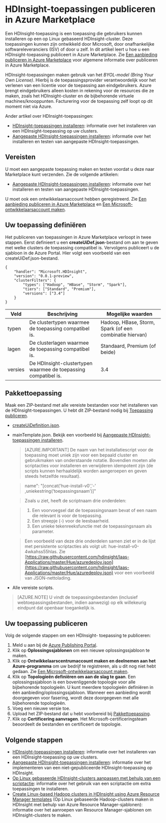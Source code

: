 <properties
    pageTitle="HDInsight-toepassingen publiceren | Microsoft Azure"
    description="Informatie over het maken en publiceren van HDInsight-toepassingen."
    services="hdinsight"
    documentationCenter=""
    authors="mumian"
    manager="paulettm"
    editor="cgronlun"
    tags="azure-portal"/>

<tags
    ms.service="hdinsight"
    ms.devlang="na"
    ms.topic="hero-article"
    ms.tgt_pltfrm="na"
    ms.workload="big-data"
    ms.date="06/29/2016"
    ms.author="jgao"/>

# HDInsight-toepassingen publiceren in Azure Marketplace

Een HDInsight-toepassing is een toepassing die gebruikers kunnen installeren op een op Linux gebaseerd HDInsight-cluster. Deze toepassingen kunnen zijn ontwikkeld door Microsoft, door onafhankelijke softwareleveranciers (ISV) of door u zelf. In dit artikel leert u hoe u een HDInsight-toepassing publiceert in Azure Marketplace.  Zie [Een aanbieding publiceren in Azure Marketplace](../marketplace-publishing/marketplace-publishing-getting-started.md) voor algemene informatie over publiceren in Azure Marketplace.

HDInsight-toepassingen maken gebruik van het *BYOL-model (Bring Your Own License)*. Hierbij is de toepassingsprovider verantwoordelijk voor het verlenen van een licentie voor de toepassing aan eindgebruikers. Azure brengt eindgebruikers alleen kosten in rekening voor de resources die ze maken, zoals het HDInsight-cluster en de bijbehorende virtuele machines/knooppunten. Facturering voor de toepassing zelf loopt op dit moment niet via Azure.

Ander artikel over HDInsight-toepassingen:

- [HDInsight-toepassingen installeren](hdinsight-apps-install-applications.md): informatie over het installeren van een HDInsight-toepassing op uw clusters.
- [Aangepaste HDInsight-toepassingen installeren](hdinsight-apps-install-custom-applications.md): informatie over het installeren en testen van aangepaste HDInsight-toepassingen.

 
## Vereisten

U moet een aangepaste toepassing maken en testen voordat u deze naar Marketplace kunt verzenden. Zie de volgende artikelen:

- [Aangepaste HDInsight-toepassingen installeren](hdinsight-apps-install-custom-applications.md): informatie over het installeren en testen van aangepaste HDInsight-toepassingen.

U moet ook een ontwikkelaarsaccount hebben geregistreerd. Zie [Een aanbieding publiceren in Azure Marketplace](../marketplace-publishing/marketplace-publishing-getting-started.md) en [Een Microsoft-ontwikkelaarsaccount maken](../marketplace-publishing/marketplace-publishing-accounts-creation-registration.md).

## Uw toepassing definiëren

Het publiceren van toepassingen in Azure Marketplace verloopt in twee stappen.  Eerst definieert u een **createUiDef.json**-bestand om aan te geven met welke clusters de toepassing compatibel is. Vervolgens publiceert u de sjabloon in de Azure Portal. Hier volgt een voorbeeld van een createUiDef.json-bestand.

    {
        "handler": "Microsoft.HDInsight",
        "version": "0.0.1-preview",
        "clusterFilters": {
            "types": ["Hadoop", "HBase", "Storm", "Spark"],
            "tiers": ["Standard", "Premium"],
            "versions": ["3.4"]
        }
    }


|Veld  | Beschrijving   | Mogelijke waarden|
|-------|---------------|----------------|
|typen  |De clustertypen waarmee de toepassing compatibel is. |Hadoop, HBase, Storm, Spark (of een combinatie hiervan)|
|lagen  |De clusterlagen waarmee de toepassing compatibel is. |Standaard, Premium (of beide)|
|versies|  De HDInsight-clustertypen waarmee de toepassing compatibel is.    |3.4|

## Pakkettoepassing

Maak een ZIP-bestand met alle vereiste bestanden voor het installeren van de HDInsight-toepassingen. U hebt dit ZIP-bestand nodig bij [Toepassing publiceren](#publish-application).

- [createUiDefinition.json](#define-application).
- mainTemplate.json. Bekijk een voorbeeld bij [Aangepaste HDInsight-toepassingen installeren](hdinsight-apps-install-custom-applications.md).

    >[AZURE.IMPORTANT] De naam van het installatiescript voor de toepassing moet uniek zijn voor een bepaald cluster en gebruikmaken van onderstaande notatie. Bovendien moeten alle scriptacties voor installeren en verwijderen idempotent zijn (de scripts kunnen herhaaldelijk worden aangeroepen en geven steeds hetzelfde resultaat).
    
    >   name": "[concat('hue-install-v0','-' ,uniekestring(‘toepassingsnaam’)]"
        
    >Zoals u ziet, heeft de scriptnaam drie onderdelen:
        
    >   1. Een voorvoegsel dat de toepassingsnaam bevat of een naam die relevant is voor de toepassing.
    >   2. Een streepje (-) voor de leesbaarheid.
    >   3. Een unieke tekenreeksfunctie met de toepassingsnaam als parameter.

    >   Een voorbeeld van deze drie onderdelen samen ziet er in de lijst met persistente scriptacties als volgt uit: hue-install-v0-4wkahss55hlas. Zie [https://raw.githubusercontent.com/hdinsight/Iaas-Applications/master/Hue/azuredeploy.json](https://raw.githubusercontent.com/hdinsight/Iaas-Applications/master/Hue/azuredeploy.json) voor een voorbeeld van JSON-nettolading.

- Alle vereiste scripts.

> [AZURE.NOTE] U vindt de toepassingsbestanden (inclusief webtoepassingsbestanden, indien aanwezig) op elk willekeurig eindpunt dat openbaar toegankelijk is.

## Uw toepassing publiceren

Volg de volgende stappen om een HDInsight- toepassing te publiceren:

1. Meld u aan bij de [Azure Publishing Portal](https://publish.windowsazure.com/).
2. Klik op **Oplossingssjablonen** om een nieuwe oplossingssjabloon te maken.
3. Klik op **Ontwikkelaarscentrumaccount maken en deelnemen aan het Azure-programma** om uw bedrijf te registreren, als u dit nog niet hebt gedaan.  Zie [Een Microsoft-ontwikkelaarsaccount maken](../marketplace-publishing/marketplace-publishing-accounts-creation-registration.md).
4. Klik op **Topologieën definiëren om aan de slag te gaan**. Een oplossingssjabloon is een bovenliggende topologie voor alle bijbehorende topologieën. U kunt meerdere topologieën definiëren in één aanbieding/oplossingssjabloon. Wanneer een aanbieding wordt doorgegeven voor fasering, wordt deze doorgegeven met alle bijbehorende topologieën. 
5. Voeg een nieuwe versie toe.
6. Upload het ZIP-bestand dat u hebt voorbereid bij [Pakkettoepassing](#package-application).  
7. Klik op **Certificering aanvragen**. Het Microsoft-certificeringsteam beoordeelt de bestanden en certificeert de topologie.

## Volgende stappen

- [HDInsight-toepassingen installeren](hdinsight-apps-install-applications.md): informatie over het installeren van een HDInsight-toepassing op uw clusters.
- [Aangepaste HDInsight-toepassingen installeren](hdinsight-apps-install-custom-applications.md): informatie over het implementeren van een niet-gepubliceerde HDInsight-toepassing op HDInsight.
- [Op Linux gebaseerde HDInsight-clusters aanpassen met behulp van een scriptactie](hdinsight-hadoop-customize-cluster-linux.md): informatie over het gebruik van een scriptactie om extra toepassingen te installeren.
- [Create Linux-based Hadoop clusters in HDInsight using Azure Resource Manager templates](hdinsight-hadoop-create-linux-clusters-arm-templates.md) (Op Linux gebaseerde Hadoop-clusters maken in HDInsight met behulp van Azure Resource Manager-sjablonen): informatie over het aanroepen van Resource Manager-sjablonen om HDInsight-clusters te maken.


<!--HONumber=ago16_HO4-->


